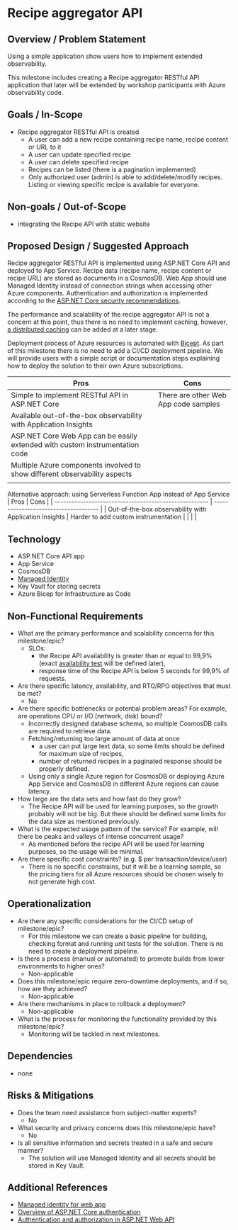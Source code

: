 # Recipe aggregator API

## Overview / Problem Statement

Using a simple application show users how to implement extended observability.

This milestone includes creating a Recipe aggregator RESTful API application that later will be extended by workshop participants with Azure observability code.

## Goals / In-Scope

* Recipe aggregator RESTful API is created
  * A user can add a new recipe containing recipe name, recipe content or URL to it
  * A user can update specified recipe
  * A user can delete specified recipe
  * Recipes can be listed (there is a pagination implemented)
  * Only authorized user (admin) is able to add/delete/modify recipes. Listing or viewing specific recipe is available for everyone.

## Non-goals / Out-of-Scope

* integrating the Recipe API with static website

## Proposed Design / Suggested Approach

Recipe aggregator RESTful API is implemented using ASP.NET Core API and deployed to App Service. Recipe data (recipe name, recipe content or recipe URL) are stored as documents in a CosmosDB. Web App should use Managed Identity instead of connection strings when accessing other Azure components.
Authentication and authorization is implemented according to the [ASP.NET Core security recommendations](https://docs.microsoft.com/en-us/aspnet/core/security/?view=aspnetcore-6.0).

The performance and scalability of the recipe aggregator API is not a concern at this point, thus there is no need to implement caching, however, [a distributed caching](https://docs.microsoft.com/en-us/aspnet/core/performance/caching/distributed?view=aspnetcore-6.0) can be added at a later stage.

Deployment process of Azure resources is automated with [Bicept](https://docs.microsoft.com/en-us/azure/azure-resource-manager/bicep/). As part of this milestone there is no need to add a CI/CD deployment pipeline. We will provide users with a simple script or documentation steps explaining how to deploy the solution to their own Azure subscriptions.

| Pros                                                                           | Cons                                  |
| ------------------------------------------------------------------------------ | ------------------------------------- |
| Simple to implement RESTful API in ASP.NET Core                                | There are other Web App code samples  |
| Available out-of-the-box observability with Application Insights               |                                       |
| ASP.NET Core Web App can be easily extended with custom instrumentation code   |                                       |
| Multiple Azure components involved to show different observability aspects     |                                       |
|                                                                                |                                       |

Alternative approach: using Serverless Function App instead of App Service
| Pros                                                   | Cons                                  |
| ------------------------------------------------------ | ------------------------------------- |
| Out-of-the-box observability with Application Insights | Harder to add custom instrumentation  |
|                                                        |                                       |

## Technology

* ASP.NET Core API app
* App Service
* CosmosDB
* [Managed Identity](https://docs.microsoft.com/en-us/azure/app-service/overview-managed-identity)
* Key Vault for storing secrets
* Azure Bicep for Infrastructure as Code

## Non-Functional Requirements

* What are the primary performance and scalability concerns for this milestone/epic?
  * SLOs:
    * the Recipe API availability is greater than or equal to 99,9% (exact [availability test]((https://docs.microsoft.com/en-us/azure/azure-monitor/app/availability-overview)) will be defined later),
    * response time of the Recipe API is below 5 seconds for 99,9% of requests.
* Are there specific latency, availability, and RTO/RPO objectives that must be met?
  * No
* Are there specific bottlenecks or potential problem areas? For example, are operations CPU or I/O (network, disk) bound?
  * Incorrectly designed database schema, so multiple CosmosDB calls are required to retrieve data.
  * Fetching/returning too large amount of data at once
    * a user can put large text data, so some limits should be defined for maximum size of recipes,
    * number of returned recipes in a paginated response should be properly defined.
  * Using only a single Azure region for CosmosDB or deploying Azure App Service and CosmosDB in different Azure regions can cause latency.
* How large are the data sets and how fast do they grow?
  * The Recipe API will be used for learning purposes, so the growth probably will not be big. But there should be defined some limits for the data size as mentioned previously.
* What is the expected usage pattern of the service? For example, will there be peaks and valleys of intense concurrent usage?
  * As mentioned before the recipe API will be used for learning purposes, so the usage will be minimal.
* Are there specific cost constraints? (e.g. $ per transaction/device/user)
  * There is no specific constrains, but it will be a learning sample, so the pricing tiers for all Azure resources should be chosen wisely to not generate high cost.

## Operationalization

* Are there any specific considerations for the CI/CD setup of milestone/epic?
  * For this milestone we can create a basic pipeline for building, checking format and running unit tests for the solution. There is no need to create a deployment pipeline.
* Is there a process (manual or automated) to promote builds from lower environments to higher ones?
  * Non-applicable
* Does this milestone/epic require zero-downtime deployments, and if so, how are they achieved?
  * Non-applicable
* Are there mechanisms in place to rollback a deployment?
  * Non-applicable
* What is the process for monitoring the functionality provided by this milestone/epic?
  * Monitoring will be tackled in next milestones.

## Dependencies

* none

## Risks & Mitigations

* Does the team need assistance from subject-matter experts?
  * No
* What security and privacy concerns does this milestone/epic have?
  * No
* Is all sensitive information and secrets treated in a safe and secure manner?
  * The solution will use Managed Identity and all secrets should be stored in Key Vault.

## Additional References

* [Managed identity for web app](https://docs.microsoft.com/en-us/azure/app-service/scenario-secure-app-access-storage)
* [Overview of ASP.NET Core authentication](https://docs.microsoft.com/en-us/aspnet/core/security/authentication/?view=aspnetcore-6.0)
* [Authentication and authorization in ASP.NET Web API](https://docs.microsoft.com/en-us/aspnet/web-api/overview/security/authentication-and-authorization-in-aspnet-web-api)